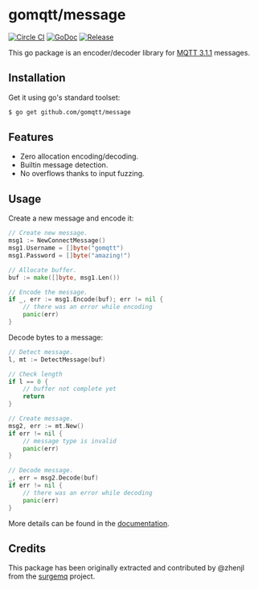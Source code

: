 # gomqtt/message

[![Circle CI](https://img.shields.io/circleci/project/gomqtt/message.svg)](https://circleci.com/gh/gomqtt/message)
[![GoDoc](https://godoc.org/github.com/gomqtt/message?status.svg)](http://godoc.org/github.com/gomqtt/message)
[![Release](https://img.shields.io/github/release/gomqtt/message.svg)](https://github.com/gomqtt/message/releases)

This go package is an encoder/decoder library for [MQTT 3.1.1](http://docs.oasis-open.org/mqtt/mqtt/v3.1.1/) messages.

## Installation

Get it using go's standard toolset:

```bash
$ go get github.com/gomqtt/message
```

## Features

- Zero allocation encoding/decoding.
- Builtin message detection.
- No overflows thanks to input fuzzing.

## Usage

Create a new message and encode it:

```go
// Create new message.
msg1 := NewConnectMessage()
msg1.Username = []byte("gomqtt")
msg1.Password = []byte("amazing!")

// Allocate buffer.
buf := make([]byte, msg1.Len())

// Encode the message.
if _, err := msg1.Encode(buf); err != nil {
    // there was an error while encoding
    panic(err)
}
```

Decode bytes to a message:

```go
// Detect message.
l, mt := DetectMessage(buf)

// Check length
if l == 0 {
    // buffer not complete yet
    return
}

// Create message.
msg2, err := mt.New()
if err != nil {
    // message type is invalid
    panic(err)
}

// Decode message.
_, err = msg2.Decode(buf)
if err != nil {
    // there was an error while decoding
    panic(err)
}
```

More details can be found in the [documentation](http://godoc.org/github.com/gomqtt/message).

## Credits

This package has been originally extracted and contributed by @zhenjl from the
[surgemq](https://github.com/surgemq/surgemq) project.
